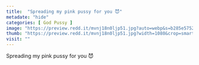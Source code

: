 ```yaml
---
title:  "Spreading my pink pussy for you 😈"
metadate: "hide"
categories: [ God Pussy ]
image: "https://preview.redd.it/mvnj18n0ljp51.jpg?auto=webp&s=b285e5752a7cf1f67fc57bc55c7f973985e60787"
thumb: "https://preview.redd.it/mvnj18n0ljp51.jpg?width=1080&crop=smart&auto=webp&s=9db53cbe0466b222503349f99715ce1dfaec31a4"
visit: ""
---
```

Spreading my pink pussy for you 😈
